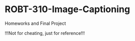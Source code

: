 # ROBT-310-Image-Captioning
Homeworks and Final Project

!!!Not for cheating, just for reference!!!
